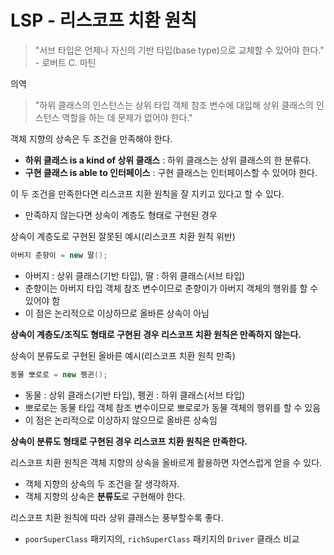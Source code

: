 # LSP - 리스코프 치환 원칙

> "서브 타입은 언제나 자신의 기반 타입(base type)으로 교체할 수 있어야 한다." - 로버트 C. 마틴

의역
> "하위 클래스의 인스턴스는 상위 타입 객체 참조 변수에 대입해 상위 클래스의 인스턴스 역할을 하는 데 문제가 없어야 한다."

객체 지향의 상속은 두 조건을 만족해야 한다.
- **하위 클래스 is a kind of 상위 클래스** : 하위 클래스는 상위 클래스의 한 분류다.
- **구현 클래스 is able to 인터페이스** : 구현 클래스는 인터페이스할 수 있어야 한다.

이 두 조건을 만족한다면 리스코프 치환 원칙을 잘 지키고 있다고 할 수 있다.
- 만족하지 않는다면 상속이 계층도 형태로 구현된 경우

상속이 계층도로 구현된 잘못된 예시(리스코프 치환 원칙 위반)

```java
아버지 춘향이 = new 딸();
```
- 아버지 : 상위 클래스(기반 타입), 딸 : 하위 클래스(서브 타입)
- 춘향이는 아버지 타입 객체 참조 변수이므로 춘향이가 아버지 객체의 행위를 할 수 있어야 함
- 이 점은 논리적으로 이상하므로 올바른 상속이 아님

**상속이 계층도/조직도 형태로 구현된 경우 리스코프 치환 원칙은 만족하지 않는다.**

상속이 분류도로 구현된 올바른 예시(리스코프 치환 원칙 만족)

```java
동물 뽀로로 = new 펭귄();
```
- 동물 : 상위 클래스(기반 타입), 펭귄 : 하위 클래스(서브 타입)
- 뽀로로는 동물 타입 객체 참조 변수이므로 뽀로로가 동물 객체의 행위를 할 수 있음
- 이 점은 논리적으로 이상하지 않으므로 올바른 상속임

**상속이 분류도 형태로 구현된 경우 리스코프 치환 원칙은 만족한다.**

리스코프 치환 원칙은 객체 지향의 상속을 올바르게 활용하면 자연스럽게 얻을 수 있다.
- 객체 지향의 상속의 두 조건을 잘 생각하자.
- 객체 지향의 상속은 **분류도**로 구현해야 한다.

리스코프 치환 원칙에 따라 상위 클래스는 풍부할수록 좋다.
- `poorSuperClass` 패키지의, `richSuperClass` 패키지의 `Driver` 클래스 비교
